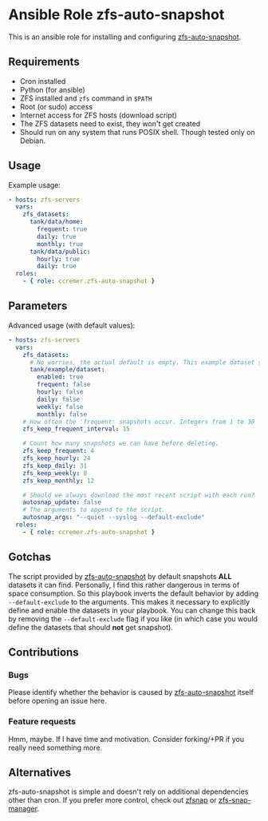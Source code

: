 # Ansible Role zfs-auto-snapshot

This is an ansible role for installing and configuring [zfs-auto-snapshot](https://github.com/zfsonlinux/zfs-auto-snapshot).

## Requirements

- Cron installed
- Python (for ansible)
- ZFS installed and `zfs` command in `$PATH`
- Root (or sudo) access
- Internet access for ZFS hosts (download script)
- The ZFS datasets need to exist, they won't get created
- Should run on any system that runs POSIX shell. Though tested only on Debian. 

## Usage

Example usage:
```yaml
- hosts: zfs-servers
  vars:
    zfs_datasets:
      tank/data/home:
        frequent: true
        daily: true
        monthly: true
      tank/data/public:
        hourly: true
        daily: true
  roles:
    - { role: ccremer.zfs-auto-snapshot }
```

## Parameters

Advanced usage (with default values):
```yaml
- hosts: zfs-servers
  vars:
    zfs_datasets:
      # No worries, the actual default is empty. This example dataset shows the default properties of each dataset if not defined.
      tank/example/dataset:
        enabled: true
        frequent: false
        hourly: false        
        daily: false
        weekly: false
        monthly: false
    # How often the 'frequent' snapshots occur. Integers from 1 to 30
    zfs_keep_frequent_interval: 15

    # Count how many snapshots we can have before deleting.
    zfs_keep_frequent: 4
    zfs_keep_hourly: 24
    zfs_keep_daily: 31
    zfs_keep_weekly: 8
    zfs_keep_monthly: 12

    # Should we always download the most recent script with each run?
    autosnap_update: false
    # The arguments to append to the script.
    autosnap_args: "--quiet --syslog --default-exclude"
  roles:
    - { role: ccremer.zfs-auto-snapshot }
```

## Gotchas

The script provided by [zfs-auto-snapshot](https://github.com/zfsonlinux/zfs-auto-snapshot) by default snapshots **ALL** datasets it can find. Personally, I find this rather dangerous in terms of space consumption. So this playbook inverts the default behavior by adding `--default-exclude` to the arguments. This makes it necessary to explicitly define and enable the datasets in your playbook. You can change this back by removing the `--default-exclude` flag if you like (in which case you would define the datasets that should **not** get snapshot).

## Contributions

### Bugs

Please identify whether the behavior is caused by [zfs-auto-snapshot](https://github.com/zfsonlinux/zfs-auto-snapshot) itself before opening an issue here.

### Feature requests

Hmm, maybe. If I have time and motivation. Consider forking/+PR if you really need something more.

## Alternatives

zfs-auto-snapshot is simple and doesn't rely on additional dependencies other than cron.
If you prefer more control, check out [zfsnap](https://github.com/zfsnap/zfsnap) or [zfs-snap-manager](https://github.com/khenderick/zfs-snap-manager).
